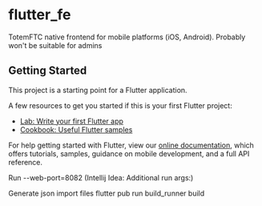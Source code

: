 # flutter_fe

TotemFTC native frontend for mobile platforms (iOS, Android).
Probably won't be suitable for admins

## Getting Started

This project is a starting point for a Flutter application.

A few resources to get you started if this is your first Flutter project:

- [Lab: Write your first Flutter app](https://flutter.dev/docs/get-started/codelab)
- [Cookbook: Useful Flutter samples](https://flutter.dev/docs/cookbook)

For help getting started with Flutter, view our
[online documentation](https://flutter.dev/docs), which offers tutorials,
samples, guidance on mobile development, and a full API reference.

Run
--web-port=8082
(Intellij Idea: Additional run args:)

Generate json import files
flutter pub run build_runner build
